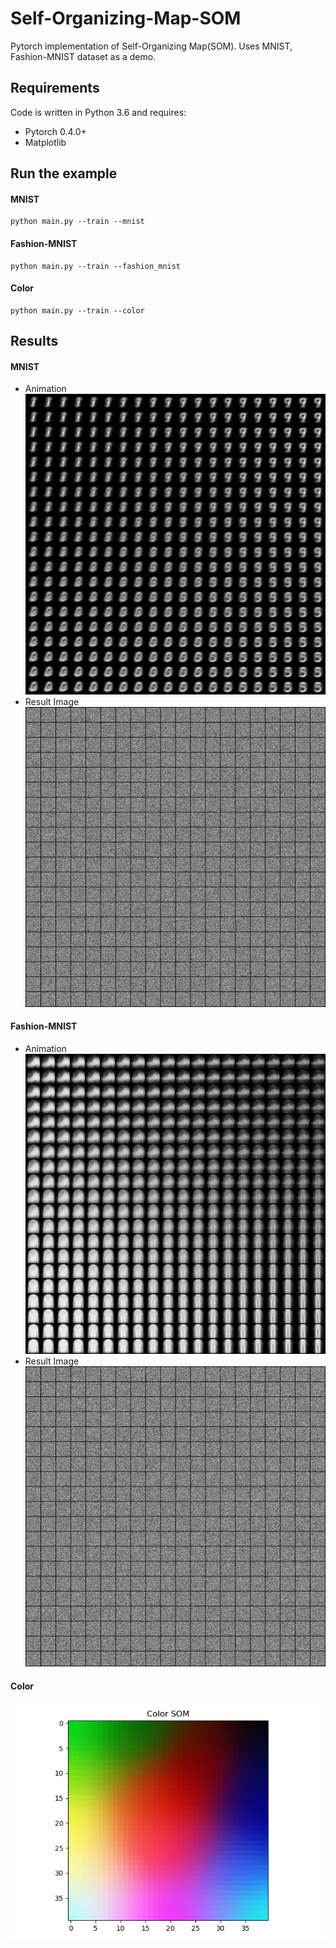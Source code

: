 # Self-Organizing-Map-SOM
Pytorch implementation of Self-Organizing Map(SOM). Uses MNIST, Fashion-MNIST dataset as a demo.  


## Requirements  
Code is written in Python 3.6 and requires:  
* Pytorch 0.4.0+  
* Matplotlib  


## Run the example  

#### MNIST  
```
python main.py --train --mnist
```

#### Fashion-MNIST
```
python main.py --train --fashion_mnist
```
#### Color  
``` 
python main.py --train --color
```
  
 
## Results

#### MNIST
* Animation  
![MNIST](results/mnist/som_animation.gif)
* Result Image  
![MNIST](results/mnist/som_result.png)  
  
  
  
#### Fashion-MNIST
  
* Animation  
![Fahsion-MNIST](results/fashion_mnist/som_animation.gif)
* Result Image  
![Fahsion-MNIST](results/fashion_mnist/som_result.png)

    
#### Color  
![Color](results/color/color_result.png) 